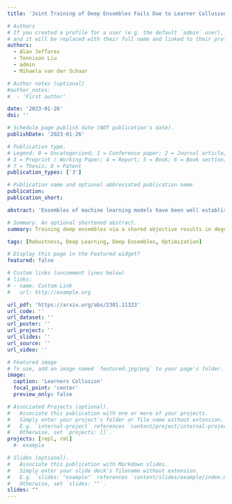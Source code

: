 ```yaml
---
title: 'Joint Training of Deep Ensembles Fails Due to Learner Collusion'

# Authors
# If you created a profile for a user (e.g. the default `admin` user), write the username (folder name) here
# and it will be replaced with their full name and linked to their profile.
authors:
  - Alan Jeffares
  - Tennison Liu
  - admin
  - Mihaela van der Schaar

# Author notes (optional)
#author_notes:
#  - 'First author'

date: '2023-01-26'
doi: ''

# Schedule page publish date (NOT publication's date).
publishDate: '2023-01-26'

# Publication type.
# Legend: 0 = Uncategorized; 1 = Conference paper; 2 = Journal article;
# 3 = Preprint / Working Paper; 4 = Report; 5 = Book; 6 = Book section;
# 7 = Thesis; 8 = Patent
publication_types: ['3']

# Publication name and optional abbreviated publication name.
publication: 
publication_short: 

abstract: 'Ensembles of machine learning models have been well established as a powerful method of improving performance over a single model. Traditionally, ensembling algorithms train their base learners independently or sequentially with the goal of optimizing their joint performance. In the case of deep ensembles of neural networks, we are provided with the opportunity to directly optimize the true objective: the joint performance of the ensemble as a whole. Surprisingly, however, directly minimizing the loss of the ensemble appears to rarely be applied in practice. Instead, most previous research trains individual models independently with ensembling performed post hoc. In this work, we show that this is for good reason - joint optimization of ensemble loss results in degenerate behavior. We approach this problem by decomposing the ensemble objective into the strength of the base learners and the diversity between them. We discover that joint optimization results in a phenomenon in which base learners collude to artificially inflate their apparent diversity. This pseudo-diversity fails to generalize beyond the training data, causing a larger generalization gap. We proceed to demonstrate the practical implications of this effect finding that, in some cases, a balance between independent training and joint optimization can improve performance over the former while avoiding the degeneracies of the latter.'

# Summary. An optional shortened abstract.
summary: Training deep ensembles via a shared objective results in degenerate behavior.

tags: [Robustness, Deep Learning, Deep Ensembles, Optimization]

# Display this page in the Featured widget?
featured: false

# Custom links (uncomment lines below)
# links:
# - name: Custom Link
#   url: http://example.org

url_pdf: 'https://arxiv.org/abs/2301.11323'
url_code: ''
url_dataset: ''
url_poster: ''
url_project: ''
url_slides: ''
url_source: ''
url_video: ''

# Featured image
# To use, add an image named `featured.jpg/png` to your page's folder.
image:
  caption: 'Learners Collusion'
  focal_point: 'center'
  preview_only: false

# Associated Projects (optional).
#   Associate this publication with one or more of your projects.
#   Simply enter your project's folder or file name without extension.
#   E.g. `internal-project` references `content/project/internal-project/index.md`.
#   Otherwise, set `projects: []`.
projects: [repl, rml]
  #- example

# Slides (optional).
#   Associate this publication with Markdown slides.
#   Simply enter your slide deck's filename without extension.
#   E.g. `slides: "example"` references `content/slides/example/index.md`.
#   Otherwise, set `slides: ""`.
slides: ""
---
```


